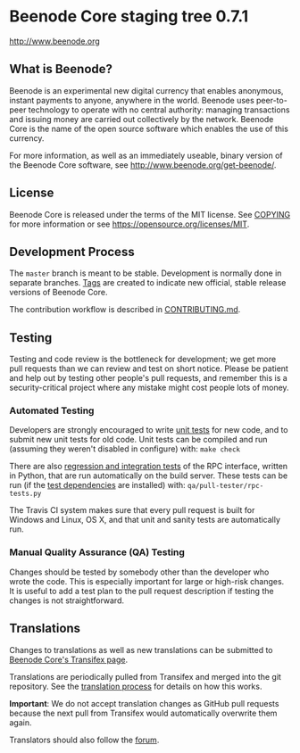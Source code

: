 Beenode Core staging tree 0.7.1
===============================

http://www.beenode.org


What is Beenode?
----------------

Beenode is an experimental new digital currency that enables anonymous, instant
payments to anyone, anywhere in the world. Beenode uses peer-to-peer technology
to operate with no central authority: managing transactions and issuing money
are carried out collectively by the network. Beenode Core is the name of the open
source software which enables the use of this currency.

For more information, as well as an immediately useable, binary version of
the Beenode Core software, see http://www.beenode.org/get-beenode/.


License
-------

Beenode Core is released under the terms of the MIT license. See [COPYING](COPYING) for more
information or see https://opensource.org/licenses/MIT.

Development Process
-------------------

The `master` branch is meant to be stable. Development is normally done in separate branches.
[Tags](https://github.com/beenodecoin/beenode/tags) are created to indicate new official,
stable release versions of Beenode Core.

The contribution workflow is described in [CONTRIBUTING.md](CONTRIBUTING.md).

Testing
-------

Testing and code review is the bottleneck for development; we get more pull
requests than we can review and test on short notice. Please be patient and help out by testing
other people's pull requests, and remember this is a security-critical project where any mistake might cost people
lots of money.

### Automated Testing

Developers are strongly encouraged to write [unit tests](/doc/unit-tests.md) for new code, and to
submit new unit tests for old code. Unit tests can be compiled and run
(assuming they weren't disabled in configure) with: `make check`

There are also [regression and integration tests](/qa) of the RPC interface, written
in Python, that are run automatically on the build server.
These tests can be run (if the [test dependencies](/qa) are installed) with: `qa/pull-tester/rpc-tests.py`

The Travis CI system makes sure that every pull request is built for Windows
and Linux, OS X, and that unit and sanity tests are automatically run.

### Manual Quality Assurance (QA) Testing

Changes should be tested by somebody other than the developer who wrote the
code. This is especially important for large or high-risk changes. It is useful
to add a test plan to the pull request description if testing the changes is
not straightforward.

Translations
------------

Changes to translations as well as new translations can be submitted to
[Beenode Core's Transifex page](https://www.transifex.com/projects/p/beenode/).

Translations are periodically pulled from Transifex and merged into the git repository. See the
[translation process](doc/translation_process.md) for details on how this works.

**Important**: We do not accept translation changes as GitHub pull requests because the next
pull from Transifex would automatically overwrite them again.

Translators should also follow the [forum](https://www.beenode.org/forum/topic/beenode-worldwide-collaboration.88/).
